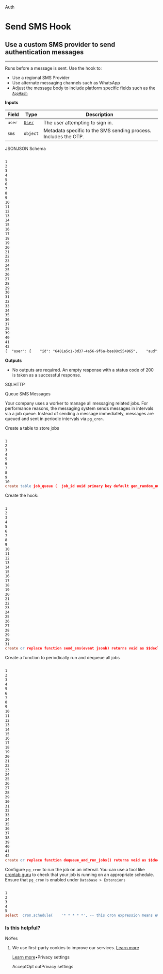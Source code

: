 Auth

# Send SMS Hook

## Use a custom SMS provider to send authentication messages

* * *

Runs before a message is sent. Use the hook to:

- Use a regional SMS Provider
- Use alternate messaging channels such as WhatsApp
- Adjust the message body to include platform specific fields such as the [`AppHash`](https://developers.google.com/identity/sms-retriever/overview)

**Inputs**

| Field | Type | Description |
| --- | --- | --- |
| `user` | [`User`](https://supabase.com/docs/guides/auth/users#the-user-object) | The user attempting to sign in. |
| `sms` | `object` | Metadata specific to the SMS sending process. Includes the OTP. |

JSONJSON Schema

```flex

1
2
3
4
5
6
7
8
9
10
11
12
13
14
15
16
17
18
19
20
21
22
23
24
25
26
27
28
29
30
31
32
33
34
35
36
37
38
39
40
41
42
{  "user": {    "id": "6481a5c1-3d37-4a56-9f6a-bee08c554965",    "aud": "authenticated",    "role": "authenticated",    "email": "",    "phone": "+1333363128",    "phone_confirmed_at": "2024-05-13T11:52:48.157306Z",    "confirmation_sent_at": "2024-05-14T12:31:52.824573Z",    "confirmed_at": "2024-05-13T11:52:48.157306Z",    "phone_change_sent_at": "2024-05-13T11:47:02.183064Z",    "last_sign_in_at": "2024-05-13T11:52:48.162518Z",    "app_metadata": {      "provider": "phone",      "providers": ["phone"]    },    "user_metadata": {},    "identities": [      {        "identity_id": "3be5e552-65aa-41d9-9db9-2a502f845459",        "id": "6481a5c1-3d37-4a56-9f6a-bee08c554965",        "user_id": "6481a5c1-3d37-4a56-9f6a-bee08c554965",        "identity_data": {          "email_verified": false,          "phone": "+1612341244428",          "phone_verified": true,          "sub": "6481a5c1-3d37-4a56-9f6a-bee08c554965"        },        "provider": "phone",        "last_sign_in_at": "2024-05-13T11:52:48.155562Z",        "created_at": "2024-05-13T11:52:48.155599Z",        "updated_at": "2024-05-13T11:52:48.159391Z"      }    ],    "created_at": "2024-05-13T11:45:33.7738Z",    "updated_at": "2024-05-14T12:31:52.82475Z",    "is_anonymous": false  },  "sms": {    "otp": "561166"  }}
```

**Outputs**

- No outputs are required. An empty response with a status code of 200 is taken as a successful response.

SQLHTTP

Queue SMS Messages

Your company uses a worker to manage all messaging related jobs. For performance reasons, the messaging system sends messages in intervals via a job queue. Instead of sending a message immediately, messages are queued and sent in periodic intervals via `pg_cron`.

Create a table to store jobs

```flex

1
2
3
4
5
6
7
8
9
10
create table job_queue (  job_id uuid primary key default gen_random_uuid(),  job_data jsonb not null,  created_at timestamp default now(),  status text default 'pending',  priority int default 0,  retry_count int default 0,  max_retries int default 2,  scheduled_at timestamp default now());
```

Create the hook:

```flex

1
2
3
4
5
6
7
8
9
10
11
12
13
14
15
16
17
18
19
20
21
22
23
24
25
26
27
28
29
30
31
create or replace function send_sms(event jsonb) returns void as $$declare    job_data jsonb;    scheduled_time timestamp;    priority int;begin    -- extract phone and otp from the event json    job_data := jsonb_build_object(        'phone', event->'user'->>'phone',        'otp', event->'sms'->>'otp'    );    -- calculate the nearest 5-minute window for scheduled_time    scheduled_time := date_trunc('minute', now()) + interval '5 minute' * floor(extract('epoch' from (now() - date_trunc('minute', now())) / 60) / 5);    -- assign priority dynamically (example logic: higher priority for earlier scheduled time)    priority := extract('epoch' from (scheduled_time - now()))::int;    -- insert the job into the job_queue table    insert into job_queue (job_data, priority, scheduled_at, max_retries)    values (job_data, priority, scheduled_time, 2);end;$$ language plpgsql;grant all  on table public.job_queue  to supabase_auth_admin;revoke all  on table public.job_queue  from authenticated, anon;
```

Create a function to periodically run and dequeue all jobs

```flex

1
2
3
4
5
6
7
8
9
10
11
12
13
14
15
16
17
18
19
20
21
22
23
24
25
26
27
28
29
30
31
32
33
34
35
36
37
38
39
40
41
42
create or replace function dequeue_and_run_jobs() returns void as $$declare    job record;begin    for job in        select * from job_queue        where status = 'pending'          and scheduled_at <= now()        order by priority desc, created_at        for update skip locked    loop        begin            -- add job processing logic here.            -- for demonstration, we'll just update the job status to 'completed'.            update job_queue            set status = 'completed'            where job_id = job.job_id;        exception when others then            -- handle job failure and retry logic            if job.retry_count < job.max_retries then                update job_queue                set retry_count = retry_count + 1,                    scheduled_at = now() + interval '1 minute'  -- delay retry by 1 minute                where job_id = job.job_id;            else                update job_queue                set status = 'failed'                where job_id = job.job_id;            end if;        end;    end loop;end;$$ language plpgsql;grant execute  on function public.dequeue_and_run_jobs  to supabase_auth_admin;revoke execute  on function public.dequeue_and_run_jobs  from authenticated, anon;
```

Configure `pg_cron` to run the job on an interval. You can use a tool like [crontab.guru](https://crontab.guru/) to check that your job is running on an appropriate schedule. Ensure that `pg_cron` is enabled under `Database > Extensions`

```flex

1
2
3
4
5
select  cron.schedule(    '* * * * *', -- this cron expression means every minute.    'select dequeue_and_run_jobs();'  );
```

### Is this helpful?

NoYes

1. We use first-party cookies to improve our services. [Learn more](https://supabase.com/privacy#8-cookies-and-similar-technologies-used-on-our-european-services)



   [Learn more](https://supabase.com/privacy#8-cookies-and-similar-technologies-used-on-our-european-services)•Privacy settings





   AcceptOpt outPrivacy settings
